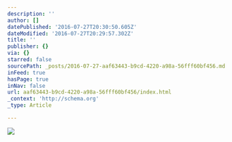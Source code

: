 ```yaml
---
description: ''
author: []
datePublished: '2016-07-27T20:30:50.605Z'
dateModified: '2016-07-27T20:29:57.302Z'
title: ''
publisher: {}
via: {}
starred: false
sourcePath: _posts/2016-07-27-aaf63443-b9cd-4220-a98a-56fff60bf456.md
inFeed: true
hasPage: true
inNav: false
url: aaf63443-b9cd-4220-a98a-56fff60bf456/index.html
_context: 'http://schema.org'
_type: Article

---
```

![](https://the-grid-user-content.s3-us-west-2.amazonaws.com/a8c0cbb9-b6b0-4420-bbf4-b2c5ae6921bd.jpg)